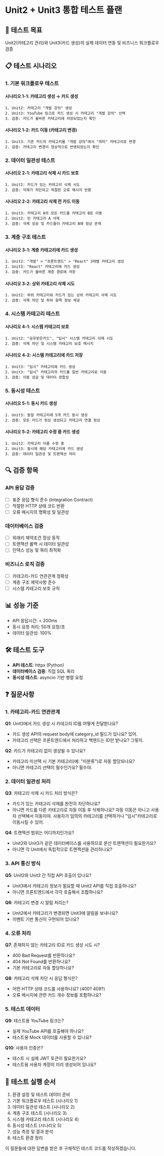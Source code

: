 # Unit2 + Unit3 통합 테스트 플랜

## 🎯 테스트 목표

Unit2(카테고리 관리)와 Unit3(카드 생성)의 실제 데이터 연동 및 비즈니스 워크플로우 검증

## 📋 테스트 시나리오

### 1. 기본 워크플로우 테스트

#### 시나리오 1-1: 카테고리 생성 → 카드 생성

```
1. Unit2: 카테고리 "개발 강의" 생성
2. Unit3: YouTube 링크로 카드 생성 시 카테고리 "개발 강의" 선택
3. 검증: 카드가 올바른 카테고리에 저장되었는지 확인
```

#### 시나리오 1-2: 카드 이동 (카테고리 변경)

```
1. Unit3: 기존 카드의 카테고리를 "개발 강의"에서 "취미" 카테고리로 변경
2. 검증: 카테고리 변경이 정상적으로 반영되었는지 확인
```

### 2. 데이터 일관성 테스트

#### 시나리오 2-1: 카테고리 삭제 시 카드 보호

```
1. Unit2: 카드가 있는 카테고리 삭제 시도
2. 검증: 삭제가 차단되고 적절한 오류 메시지 반환
```

#### 시나리오 2-2: 카테고리 삭제 전 카드 이동

```
1. Unit3: 카테고리 A의 모든 카드를 카테고리 B로 이동
2. Unit2: 빈 카테고리 A 삭제
3. 검증: 삭제 성공 및 카드들이 카테고리 B에 정상 존재
```

### 3. 계층 구조 테스트

#### 시나리오 3-1: 계층 카테고리에 카드 생성

```
1. Unit2: "개발" > "프론트엔드" > "React" 3레벨 카테고리 생성
2. Unit3: "React" 카테고리에 카드 생성
3. 검증: 카드가 올바른 계층 경로에 저장
```

#### 시나리오 3-2: 상위 카테고리 삭제 시도

```
1. Unit2: 하위 카테고리와 카드가 있는 상위 카테고리 삭제 시도
2. 검증: 삭제 차단 및 하위 항목 정보 제공
```

### 4. 시스템 카테고리 테스트

#### 시나리오 4-1: 시스템 카테고리 보호

```
1. Unit2: "공유받은카드", "임시" 시스템 카테고리 삭제 시도
2. 검증: 삭제 차단 및 시스템 카테고리 보호 메시지
```

#### 시나리오 4-2: 시스템 카테고리에 카드 저장

```
1. Unit3: "임시" 카테고리에 카드 생성
2. Unit3: "임시" 카테고리의 카드를 일반 카테고리로 이동
3. 검증: 이동 성공 및 데이터 정합성
```

### 5. 동시성 테스트

#### 시나리오 5-1: 동시 카드 생성

```
1. Unit3: 동일 카테고리에 5개 카드 동시 생성
2. 검증: 모든 카드가 정상 생성되고 카테고리 연결 정상
```

#### 시나리오 5-2: 카테고리 수정 중 카드 생성

```
1. Unit2: 카테고리 이름 수정 중
2. Unit3: 동시에 해당 카테고리에 카드 생성
3. 검증: 데이터 일관성 및 트랜잭션 처리
```

## 🔍 검증 항목

### API 응답 검증

- [ ] 표준 응답 형식 준수 (Integration Contract)
- [ ] 적절한 HTTP 상태 코드 반환
- [ ] 오류 메시지의 명확성 및 일관성

### 데이터베이스 검증

- [ ] 외래키 제약조건 정상 동작
- [ ] 트랜잭션 롤백 시 데이터 일관성
- [ ] 인덱스 성능 및 쿼리 최적화

### 비즈니스 로직 검증

- [ ] 카테고리-카드 연관관계 정확성
- [ ] 계층 구조 제약사항 준수
- [ ] 시스템 카테고리 보호 규칙

## 📊 성능 기준

- API 응답시간: < 200ms
- 동시 요청 처리: 50개 요청/초
- 데이터 일관성: 100%

## 🛠️ 테스트 도구

- **API 테스트**: httpx (Python)
- **데이터베이스 검증**: 직접 SQL 쿼리
- **동시성 테스트**: asyncio 기반 병렬 요청

## ❓ 질문사항

### 1. 카테고리-카드 연관관계

**Q1**: Unit3에서 카드 생성 시 카테고리 ID를 어떻게 전달받나요?

- 카드 생성 API의 request body에 category_id 필드가 있나요? 있어.
- 카테고리 선택은 프론트엔드에서 처리하고 백엔드는 ID만 받나요? 그렇지.

**Q2**: 카드가 카테고리 없이 생성될 수 있나요?

- 카테고리 미선택 시 기본 카테고리(예: "미분류")로 자동 할당되나요?
- 아니면 카테고리 선택이 필수인가요? 필수야.

### 2. 데이터 일관성 처리

**Q3**: 카테고리 삭제 시 카드 처리 방식은?

- 카드가 있는 카테고리 삭제를 완전히 차단하나요?
- 아니면 카드를 다른 카테고리로 자동 이동 후 삭제하나요? 자동 이동은 아니고 사용자 선택해서 이동이야. 사용자가 임의의 카테고리를 선택하거나 "임시"카테고리로 이동시킬 수 있어.

**Q4**: 트랜잭션 범위는 어디까지인가요?

- Unit2와 Unit3가 같은 데이터베이스를 사용하므로 분산 트랜잭션이 필요한가요?
- 아니면 각 Unit에서 독립적으로 트랜잭션을 관리하나요?

### 3. API 통신 방식

**Q5**: Unit2와 Unit3 간 직접 API 호출이 있나요?

- Unit3에서 카테고리 정보가 필요할 때 Unit2 API를 직접 호출하나요?
- 아니면 프론트엔드에서 각각 호출해서 조합하나요?

**Q6**: 카테고리 변경 시 알림 처리는?

- Unit2에서 카테고리가 변경되면 Unit3에 알림을 보내나요?
- 이벤트 기반 통신이 구현되어 있나요?

### 4. 오류 처리

**Q7**: 존재하지 않는 카테고리 ID로 카드 생성 시도 시?

- 400 Bad Request를 반환하나요?
- 404 Not Found를 반환하나요?
- 기본 카테고리로 자동 할당하나요?

**Q8**: 카테고리 삭제 차단 시 응답 형식은?

- 어떤 HTTP 상태 코드를 사용하나요? (400? 409?)
- 오류 메시지에 관련 카드 개수 정보를 포함하나요?

### 5. 테스트 데이터

**Q9**: 테스트용 YouTube 링크는?

- 실제 YouTube API를 호출해야 하나요?
- 테스트용 Mock 데이터를 사용할 수 있나요?

**Q10**: 사용자 인증은?

- 테스트 시 실제 JWT 토큰이 필요한가요?
- 테스트용 사용자 계정이 미리 생성되어 있나요?

## 📝 테스트 실행 순서

1. 환경 설정 및 테스트 데이터 준비
2. 기본 워크플로우 테스트 (시나리오 1)
3. 데이터 일관성 테스트 (시나리오 2)
4. 계층 구조 테스트 (시나리오 3)
5. 시스템 카테고리 테스트 (시나리오 4)
6. 동시성 테스트 (시나리오 5)
7. 성능 측정 및 결과 분석
8. 테스트 환경 정리

이 질문들에 대한 답변을 받은 후 구체적인 테스트 코드를 작성하겠습니다.
